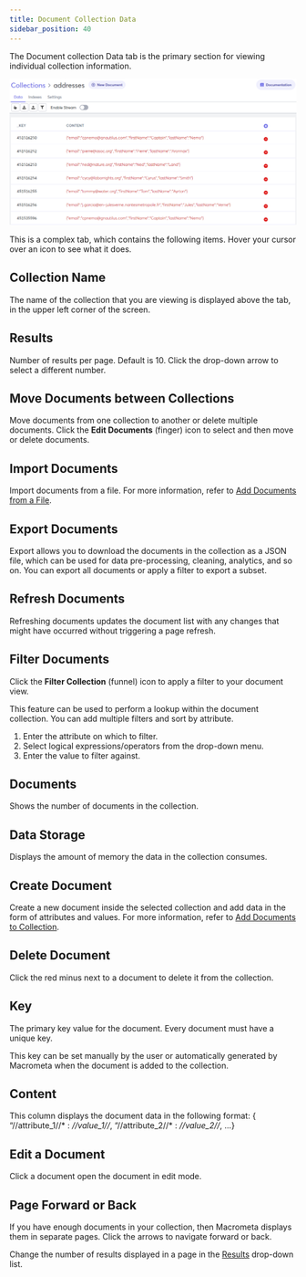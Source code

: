 ```yaml
---
title: Document Collection Data
sidebar_position: 40
---
```


The Document collection Data tab is the primary section for viewing individual collection information.

![Document Data Tab](/img/collections/doc-store-data.png)

This is a complex tab, which contains the following items. Hover your cursor over an icon to see what it does.

## Collection Name

The name of the collection that you are viewing is displayed above the tab, in the upper left corner of the screen.

## Results

Number of results per page. Default is 10. Click the drop-down arrow to select a different number.

## Move Documents between Collections

Move documents from one collection to another or delete multiple documents. Click the **Edit Documents** (finger) icon to select and then move or delete documents.

## Import Documents

Import documents from a file. For more information, refer to [Add Documents from a File](add-document.md#add-documents-from-a-file).

## Export Documents

Export allows you to download the documents in the collection as a JSON file, which can be used for data pre-processing, cleaning, analytics, and so on. You can export all documents or apply a filter to export a subset.

## Refresh Documents

Refreshing documents updates the document list with any changes that might have occurred without triggering a page refresh.

## Filter Documents

Click the **Filter Collection** (funnel) icon to apply a filter to your document view.

This feature can be used to perform a lookup within the document collection. You can add multiple filters and sort by attribute.

1. Enter the attribute on which to filter.
1. Select logical expressions/operators from the drop-down menu.
1. Enter the value to filter against.

## Documents

Shows the number of documents in the collection.

## Data Storage

Displays the amount of memory the data in the collection consumes.

## Create Document

Create a new document inside the selected collection and add data in the form of attributes and values. For more information, refer to [Add Documents to Collection](add-document.md).

## Delete Document

Click the red minus next to a document to delete it from the collection.

## Key

The primary key value for the document. Every document must have a unique key.

This key can be set manually by the user or automatically generated by Macrometa when the document is added to the collection.

## Content

This column displays the document data in the following format: { “//attribute_1//* : *//value_1//*, “//attribute_2//* : *//value_2//*, …}

## Edit a Document

Click a document open the document in edit mode.

## Page Forward or Back

If you have enough documents in your collection, then Macrometa displays them in separate pages. Click the arrows to navigate forward or back.

Change the number of results displayed in a page in the [Results](#results) drop-down list.
